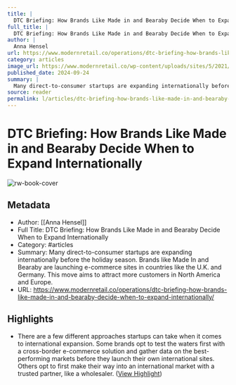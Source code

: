 ```yaml
---
title: |
  DTC Briefing: How Brands Like Made in and Bearaby Decide When to Expand Internationally
full_title: |
  DTC Briefing: How Brands Like Made in and Bearaby Decide When to Expand Internationally
author: |
  Anna Hensel
url: https://www.modernretail.co/operations/dtc-briefing-how-brands-like-made-in-and-bearaby-decide-when-to-expand-internationally/
category: articles
image_url: https://www.modernretail.co/wp-content/uploads/sites/5/2021/02/MR_DTC_email-banner-06.jpg
published_date: 2024-09-24
summary: |
  Many direct-to-consumer startups are expanding internationally before the holiday season. Brands like Made In and Bearaby are launching e-commerce sites in countries like the U.K. and Germany. This move aims to attract more customers in North America and Europe.
source: reader
permalink: l/articles/dtc-briefing-how-brands-like-made-in-and-bearaby-decide-when-to-expand-internationally
---
```

# DTC Briefing: How Brands Like Made in and Bearaby Decide When to Expand Internationally

![rw-book-cover](https://www.modernretail.co/wp-content/uploads/sites/5/2021/02/MR_DTC_email-banner-06.jpg)

## Metadata
- Author: [[Anna Hensel]]
- Full Title: DTC Briefing: How Brands Like Made in and Bearaby Decide When to Expand Internationally
- Category: #articles
- Summary: Many direct-to-consumer startups are expanding internationally before the holiday season. Brands like Made In and Bearaby are launching e-commerce sites in countries like the U.K. and Germany. This move aims to attract more customers in North America and Europe.
- URL: https://www.modernretail.co/operations/dtc-briefing-how-brands-like-made-in-and-bearaby-decide-when-to-expand-internationally/

## Highlights
- There are a few different approaches startups can take when it comes to international expansion. Some brands opt to test the waters first with a cross-border e-commerce solution and gather data on the best-performing markets before they launch their own international sites. Others opt to first make their way into an international market with a trusted partner, like a wholesaler. ([View Highlight](https://read.readwise.io/read/01j8sj2f1qccpta4z6tgej418g))


